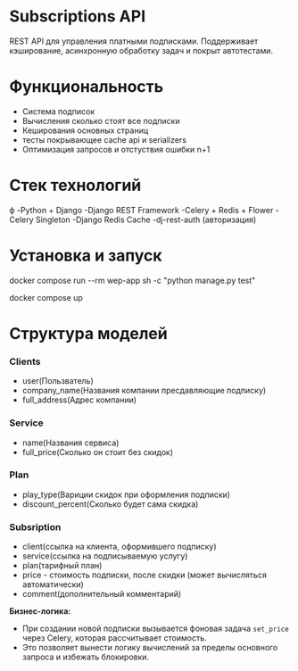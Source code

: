 # Subscriptions API

REST API для управления платными подписками. Поддерживает кэширование, асинхронную обработку задач и покрыт автотестами.

# Функциональность
- Система подписок
- Вычисления сколько стоят все подписки
- Кеширования основных страниц
- тесты покрывающее cache api и serializers
- Оптимизация запросов и отстуствия ошибки n+1

# Стек технологий
ф
-Python + Django
-Django REST Framework
-Celery + Redis + Flower
-Celery Singleton
-Django Redis Cache
-dj-rest-auth (авторизация)

# Установка и запуск

docker compose run --rm  wep-app sh -c  "python manage.py test"

docker compose up

# Структура моделей

### Clients
- user(Пользватель)
- company_name(Названия компании пресдавляющие подписку)
- full_address(Адрес компании)

### Service
- name(Названия сервиса)
- full_price(Сколько он стоит без скидок)

### Plan
- play_type(Вариции скидок при оформления подписки)
- discount_percent(Сколько будет сама скидка)

### Subsription
- client(ссылка на клиента, оформившего подписку)
- service(ссылка на подписываемую услугу)
- plan(тарифный план)
- price - стоимость подписки, после скидки (может вычисляться автоматически)
- comment(дополнительный комментарий)

**Бизнес-логика:**
- При создании новой подписки вызывается фоновая задача `set_price` через Celery, которая рассчитывает стоимость.
- Это позволяет вынести логику вычислений за пределы основного запроса и избежать блокировки.
